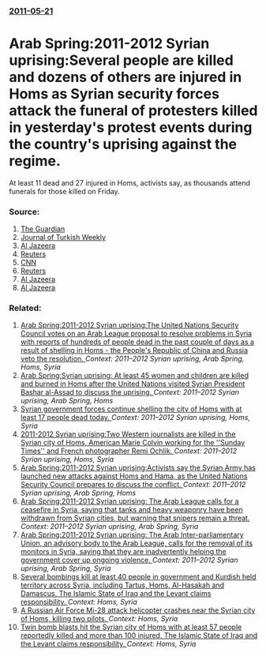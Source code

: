 ### [2011-05-21](/news/2011/05/21/index.md)

# Arab Spring:2011-2012 Syrian uprising:Several people are killed and dozens of others are injured in Homs as Syrian security forces attack the funeral of protesters killed in yesterday's protest events during the country's uprising against the regime. 

At least 11 dead and 27 injured in Homs, activists say, as thousands attend funerals for those killed on Friday.


### Source:

1. [The Guardian](http://www.guardian.co.uk/world/2011/may/21/syria-women-unrest-repression)
2. [Journal of Turkish Weekly](http://www.turkishweekly.net/news/115335/egypt-border-guards-shoot-migrant-at-israel-border.html)
3. [Al Jazeera](http://english.aljazeera.net/news/middleeast/2011/05/20115211441542189.html)
4. [Reuters](http://ca.reuters.com/article/topNews/idCATRE74K1HX20110521?sp=true)
5. [CNN](http://edition.cnn.com/2011/WORLD/africa/05/21/libya.small.towns/index.html?eref=edition_africa&utm_source=twitterfeed&utm_medium=feed&utm_campaign=Feed%3A+rss%2Fedition_africa+(RSS%3A+Africa))
6. [Reuters](http://ca.reuters.com/article/topNews/idCATRE73L1PP20110521)
7. [Al Jazeera](http://english.aljazeera.net/news/middleeast/2011/05/20115211816200964.html)
8. [Al Jazeera](http://english.aljazeera.net/news/middleeast/2011/05/2011521165814481734.html)

### Related:

1. [Arab Spring:2011-2012 Syrian uprising:The United Nations Security Council votes on an Arab League proposal to resolve problems in Syria with reports of hundreds of people dead in the past couple of days as a result of shelling in Homs - the People's Republic of China and Russia veto the resolution.  ](/news/2012/02/4/arab-spring-p2011a2012-syrian-uprising-pthe-united-nations-security-council-votes-on-an-arab-league-proposal-to-resolve-problems-in-syria.md) _Context: 2011–2012 Syrian uprising, Arab Spring, Homs, Syria_
2. [Arab Spring:Syrian uprising: At least 45 women and children are killed and burned in Homs after the United Nations visited Syrian President Bashar al-Assad to discuss the uprising. ](/news/2012/03/10/arab-spring-psyrian-uprising-at-least-45-women-and-children-are-killed-and-burned-in-homs-after-the-united-nations-visited-syrian-president.md) _Context: 2011–2012 Syrian uprising, Arab Spring, Homs_
3. [Syrian government forces continue shelling the city of Homs with at least 17 people dead today. ](/news/2012/02/6/syrian-government-forces-continue-shelling-the-city-of-homs-with-at-least-17-people-dead-today.md) _Context: 2011–2012 Syrian uprising, Homs, Syria_
4. [2011-2012 Syrian uprising:Two Western journalists are killed in the Syrian city of Homs, American Marie Colvin working for the ''Sunday Times'' and French photographer Remi Ochlik. ](/news/2012/02/22/2011a2012-syrian-uprising-ptwo-western-journalists-are-killed-in-the-syrian-city-of-homs-american-marie-colvin-working-for-the-sunday-t.md) _Context: 2011–2012 Syrian uprising, Homs, Syria_
5. [Arab Spring:2011-2012 Syrian uprising:Activists say the Syrian Army has launched new attacks against Homs and Hama, as the United Nations Security Council prepares to discuss the conflict. ](/news/2012/01/27/arab-spring-p2011a2012-syrian-uprising-pactivists-say-the-syrian-army-has-launched-new-attacks-against-homs-and-hama-as-the-united-nation.md) _Context: 2011–2012 Syrian uprising, Arab Spring, Homs_
6. [Arab Spring:2011-2012 Syrian uprising: The Arab League calls for a ceasefire in Syria, saying that tanks and heavy weaponry have been withdrawn from Syrian cities, but warning that snipers remain a threat. ](/news/2012/01/2/arab-spring-p2011a2012-syrian-uprising-the-arab-league-calls-for-a-ceasefire-in-syria-saying-that-tanks-and-heavy-weaponry-have-been-wit.md) _Context: 2011–2012 Syrian uprising, Arab Spring, Syria_
7. [Arab Spring:2011-2012 Syrian uprising: The Arab Inter-parliamentary Union, an advisory body to the Arab League, calls for the removal of its monitors in Syria, saying that they are inadvertently helping the government cover up ongoing violence. ](/news/2012/01/1/arab-spring-p2011a2012-syrian-uprising-pthe-arab-inter-parliamentary-union-an-advisory-body-to-the-arab-league-calls-for-the-removal-of.md) _Context: 2011–2012 Syrian uprising, Arab Spring, Syria_
8. [Several bombings kill at least 40 people in government and Kurdish held territory across Syria, including Tartus, Homs, Al-Hasakah and Damascus. The Islamic State of Iraq and the Levant claims responsibility. ](/news/2016/09/5/several-bombings-kill-at-least-40-people-in-government-and-kurdish-held-territory-across-syria-including-tartus-homs-al-hasakah-and-damas.md) _Context: Homs, Syria_
9. [  A Russian Air Force Mi-28 attack helicopter crashes near the Syrian city of Homs, killing two pilots. ](/news/2016/04/12/a-russian-air-force-mi-28-attack-helicopter-crashes-near-the-syrian-city-of-homs-killing-two-pilots.md) _Context: Homs, Syria_
10. [Twin bomb blasts hit the Syrian city of Homs with at least 57 people reportedly killed and more than 100 injured. The Islamic State of Iraq and the Levant claims responsibility. ](/news/2016/02/21/twin-bomb-blasts-hit-the-syrian-city-of-homs-with-at-least-57-people-reportedly-killed-and-more-than-100-injured-the-islamic-state-of-iraq.md) _Context: Homs, Syria_
